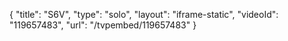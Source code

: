 {
    "title": "S6V",
    "type": "solo",
    "layout": "iframe-static",
    "videoId": "119657483",
    "url": "\/tvpembed\/119657483"
}